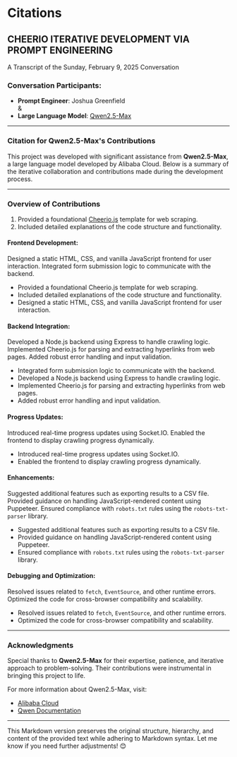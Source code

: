 # Citations

## CHEERIO ITERATIVE DEVELOPMENT VIA PROMPT ENGINEERING

A Transcript of the Sunday, February 9, 2025 Conversation

### Conversation Participants:
- **Prompt Engineer**: Joshua Greenfield  
&  
- **Large Language Model**: [Qwen2.5-Max](https://chat.qwenlm.ai/c/41cb8e26-e472-48a4-a074-4c700781c9a7)

---

### Citation for Qwen2.5-Max's Contributions

This project was developed with significant assistance from **Qwen2.5-Max**, a large language model developed by Alibaba Cloud. Below is a summary of the iterative collaboration and contributions made during the development process.

---

### Overview of Contributions

1. Provided a foundational [Cheerio.js](https://cheerio.js.org/) template for web scraping.
2. Included detailed explanations of the code structure and functionality.

#### Frontend Development:
Designed a static HTML, CSS, and vanilla JavaScript frontend for user interaction. Integrated form submission logic to communicate with the backend.
   - Provided a foundational Cheerio.js template for web scraping.
   - Included detailed explanations of the code structure and functionality.
   - Designed a static HTML, CSS, and vanilla JavaScript frontend for user interaction.

#### Backend Integration:
Developed a Node.js backend using Express to handle crawling logic. Implemented Cheerio.js for parsing and extracting hyperlinks from web pages. Added robust error handling and input validation.
   - Integrated form submission logic to communicate with the backend.
   - Developed a Node.js backend using Express to handle crawling logic.
   - Implemented Cheerio.js for parsing and extracting hyperlinks from web pages.
   - Added robust error handling and input validation.

#### Progress Updates:
Introduced real-time progress updates using Socket.IO. Enabled the frontend to display crawling progress dynamically.
   - Introduced real-time progress updates using Socket.IO.
   - Enabled the frontend to display crawling progress dynamically.

#### Enhancements:
Suggested additional features such as exporting results to a CSV file. Provided guidance on handling JavaScript-rendered content using Puppeteer. Ensured compliance with `robots.txt` rules using the `robots-txt-parser` library.
   - Suggested additional features such as exporting results to a CSV file.
   - Provided guidance on handling JavaScript-rendered content using Puppeteer.
   - Ensured compliance with `robots.txt` rules using the `robots-txt-parser` library.

#### Debugging and Optimization:
Resolved issues related to `fetch`, `EventSource`, and other runtime errors. Optimized the code for cross-browser compatibility and scalability.
   - Resolved issues related to `fetch`, `EventSource`, and other runtime errors.
   - Optimized the code for cross-browser compatibility and scalability.

---

### Acknowledgments

Special thanks to **Qwen2.5-Max** for their expertise, patience, and iterative approach to problem-solving. Their contributions were instrumental in bringing this project to life.

For more information about Qwen2.5-Max, visit:
- [Alibaba Cloud](https://www.alibabacloud.com)  
- [Qwen Documentation](https://qwen.aliyun.com)

---

This Markdown version preserves the original structure, hierarchy, and content of the provided text while adhering to Markdown syntax. Let me know if you need further adjustments! 😊
